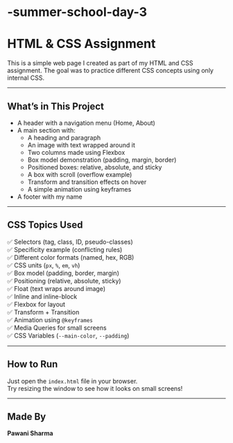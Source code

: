 # -summer-school-day-3
# HTML & CSS Assignment

This is a simple web page I created as part of my HTML and CSS assignment. The goal was to practice different CSS concepts using only internal CSS.

---

## What’s in This Project

- A header with a navigation menu (Home, About)
- A main section with:
  - A heading and paragraph
  - An image with text wrapped around it
  - Two columns made using Flexbox
  - Box model demonstration (padding, margin, border)
  - Positioned boxes: relative, absolute, and sticky
  - A box with scroll (overflow example)
  - Transform and transition effects on hover
  - A simple animation using keyframes
- A footer with my name

---

## CSS Topics Used

✅ Selectors (tag, class, ID, pseudo-classes)  
✅ Specificity example (conflicting rules)  
✅ Different color formats (named, hex, RGB)  
✅ CSS units (`px`, `%`, `em`, `vh`)  
✅ Box model (padding, border, margin)  
✅ Positioning (relative, absolute, sticky)  
✅ Float (text wraps around image)  
✅ Inline and inline-block  
✅ Flexbox for layout  
✅ Transform + Transition  
✅ Animation using `@keyframes`  
✅ Media Queries for small screens  
✅ CSS Variables (`--main-color`, `--padding`)

---

## How to Run

Just open the `index.html` file in your browser.  
Try resizing the window to see how it looks on small screens!

---

## Made By

**Pawani Sharma**  
